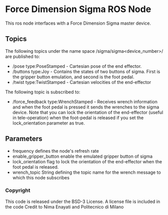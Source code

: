 # Force Dimension Sigma ROS Node

This ros node interfaces with a Force Dimension Sigma master device.

## Topics
The following topics under the name space /sigma/sigma<device_number>/ are 
published to:
* /pose  type:PoseStamped - Cartesian pose of the end effector.
* /buttons type:Joy - Contains the states of two buttons of sigma. First is the 
gripper button emulation, and second is the foot pedal.
* /twist  type:TwistStamped - Cartesian velocities of the end-effector

The following topic is subscribed to:
* /force_feedback type:WrenchStamped - Receives wrench information and when
the foot pedal is pressed it sends the wrenches to the sigma device. Note
that you can lock the orientation of the end-effector (useful in 
tele-operation) when the foot-pedal is released if you set the 
lock_orientation parameter as true.


## Parameters

* frequency defines the node's refresh rate
* enable_gripper_button enable the emulated gripper button of sigma
* lock_orientation flag to lock the orientation of the end-effector when the 
foot pedal is released.
* wrench_topic String defining the topic name for the wrench message to which
 this node subscribes

### Copyright
This code is released under the BSD-3 License. A license file is included in the code
Credit to Nima Enayati and Politecnico di Milano

